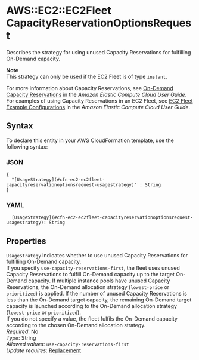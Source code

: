 # AWS::EC2::EC2Fleet CapacityReservationOptionsRequest<a name="aws-properties-ec2-ec2fleet-capacityreservationoptionsrequest"></a>

Describes the strategy for using unused Capacity Reservations for fulfilling On\-Demand capacity\.

**Note**  
This strategy can only be used if the EC2 Fleet is of type `instant`\.

For more information about Capacity Reservations, see [On\-Demand Capacity Reservations](https://docs.aws.amazon.com/AWSEC2/latest/UserGuide/ec2-capacity-reservations.html) in the *Amazon Elastic Compute Cloud User Guide*\. For examples of using Capacity Reservations in an EC2 Fleet, see [EC2 Fleet Example Configurations](https://docs.aws.amazon.com/AWSEC2/latest/UserGuide/ec2-fleet-examples.html) in the *Amazon Elastic Compute Cloud User Guide*\.

## Syntax<a name="aws-properties-ec2-ec2fleet-capacityreservationoptionsrequest-syntax"></a>

To declare this entity in your AWS CloudFormation template, use the following syntax:

### JSON<a name="aws-properties-ec2-ec2fleet-capacityreservationoptionsrequest-syntax.json"></a>

```
{
  "[UsageStrategy](#cfn-ec2-ec2fleet-capacityreservationoptionsrequest-usagestrategy)" : String
}
```

### YAML<a name="aws-properties-ec2-ec2fleet-capacityreservationoptionsrequest-syntax.yaml"></a>

```
  [UsageStrategy](#cfn-ec2-ec2fleet-capacityreservationoptionsrequest-usagestrategy): String
```

## Properties<a name="aws-properties-ec2-ec2fleet-capacityreservationoptionsrequest-properties"></a>

`UsageStrategy`  <a name="cfn-ec2-ec2fleet-capacityreservationoptionsrequest-usagestrategy"></a>
Indicates whether to use unused Capacity Reservations for fulfilling On\-Demand capacity\.  
If you specify `use-capacity-reservations-first`, the fleet uses unused Capacity Reservations to fulfill On\-Demand capacity up to the target On\-Demand capacity\. If multiple instance pools have unused Capacity Reservations, the On\-Demand allocation strategy \(`lowest-price` or `prioritized`\) is applied\. If the number of unused Capacity Reservations is less than the On\-Demand target capacity, the remaining On\-Demand target capacity is launched according to the On\-Demand allocation strategy \(`lowest-price` or `prioritized`\)\.  
If you do not specify a value, the fleet fulfils the On\-Demand capacity according to the chosen On\-Demand allocation strategy\.  
*Required*: No  
*Type*: String  
*Allowed values*: `use-capacity-reservations-first`  
*Update requires*: [Replacement](https://docs.aws.amazon.com/AWSCloudFormation/latest/UserGuide/using-cfn-updating-stacks-update-behaviors.html#update-replacement)